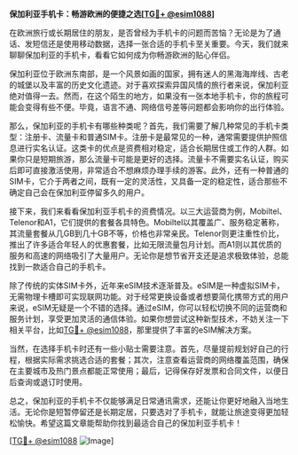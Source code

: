 **保加利亚手机卡：畅游欧洲的便捷之选[[TG💪+ @esim1088](https://t.me/s/esim1088)]**

在欧洲旅行或长期居住的朋友，是否曾经为手机卡的问题而苦恼？无论是为了通话、发短信还是使用移动数据，选择一张合适的手机卡至关重要。今天，我们就来聊聊保加利亚的手机卡，看看它如何成为你畅游欧洲的贴心伴侣。

保加利亚位于欧洲东南部，是一个风景如画的国家，拥有迷人的黑海海岸线、古老的城堡以及丰富的历史文化遗迹。对于喜欢探索异国风情的旅行者来说，保加利亚绝对值得一去。然而，在这个陌生的地方，如果没有一张本地手机卡，你的旅程可能会变得有些不便。毕竟，语言不通、网络信号差等问题都会影响你的出行体验。

那么，保加利亚的手机卡有哪些种类呢？首先，我们需要了解几种常见的手机卡类型：注册卡、流量卡和普通SIM卡。注册卡是最常见的一种，通常需要提供护照信息进行实名认证。这类卡的优点是资费相对稳定，适合长期居住或工作的人群。如果你只是短期旅游，那么流量卡可能是更好的选择。流量卡不需要实名认证，购买后即可直接激活使用，非常适合不想麻烦办理手续的游客。此外，还有一种普通的SIM卡，它介于两者之间，既有一定的灵活性，又具备一定的稳定性，适合那些不确定自己会在保加利亚停留多久的用户。

接下来，我们来看看保加利亚手机卡的资费情况。以三大运营商为例，Mobiltel、Telenor和A1，它们提供的套餐各具特色。Mobiltel以其覆盖广、服务稳定著称，其流量套餐从几GB到几十GB不等，价格也非常亲民。Telenor则更注重性价比，推出了许多适合年轻人的优惠套餐，比如无限流量包月计划。而A1则以其优质的服务和高速的网络吸引了大量用户。无论你是想节省开支还是追求极致体验，总能找到一款适合自己的手机卡。

除了传统的实体SIM卡外，近年来eSIM技术逐渐普及。eSIM是一种虚拟SIM卡，无需物理卡槽即可实现联网功能。对于经常更换设备或者想要简化携带方式的用户来说，eSIM无疑是一个不错的选择。通过eSIM，你可以轻松切换不同的运营商和服务计划，享受更加灵活的通信体验。如果你想尝试这种新型技术，不妨关注一下相关平台，比如[TG💪+ @esim1088](https://t.me/s/esim1088)，那里提供了丰富的eSIM解决方案。

当然，在选择手机卡时还有一些小贴士需要注意。首先，尽量提前规划好自己的行程，根据实际需求挑选合适的套餐；其次，注意查看运营商的网络覆盖范围，确保在主要城市及热门景点都能正常使用；最后，记得保存好发票和合同文件，以便日后查询或退订时使用。

总之，保加利亚的手机卡不仅能够满足日常通讯需求，还能让你更好地融入当地生活。无论你是短暂停留还是长期定居，只要选对了手机卡，就能让旅途变得更加轻松愉快。希望这篇文章能帮助你找到最适合自己的保加利亚手机卡！

[[TG💪+ @esim1088](https://t.me/s/esim1088) ![Image](https://i.postimg.cc/4NQfJmqS/Snipaste-2025-05-13-00-14-12.png)]